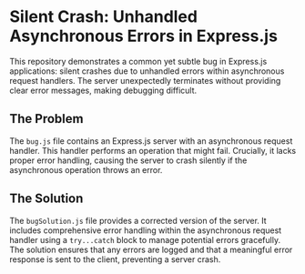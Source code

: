 # Silent Crash: Unhandled Asynchronous Errors in Express.js

This repository demonstrates a common yet subtle bug in Express.js applications:  silent crashes due to unhandled errors within asynchronous request handlers.  The server unexpectedly terminates without providing clear error messages, making debugging difficult.

## The Problem

The `bug.js` file contains an Express.js server with an asynchronous request handler. This handler performs an operation that might fail.  Crucially, it lacks proper error handling, causing the server to crash silently if the asynchronous operation throws an error.

## The Solution

The `bugSolution.js` file provides a corrected version of the server.  It includes comprehensive error handling within the asynchronous request handler using a `try...catch` block to manage potential errors gracefully.  The solution ensures that any errors are logged and that a meaningful error response is sent to the client, preventing a server crash.
